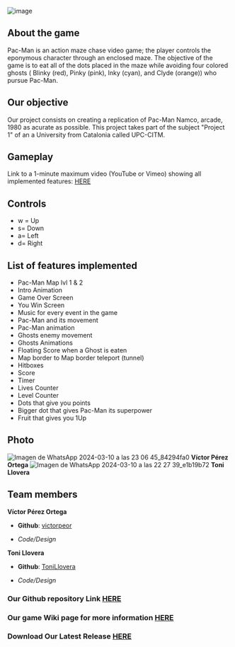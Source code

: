
![image](https://github.com/victorpeor/PAC-MAN-Proyecto1/assets/160216454/87c32a17-609c-4cc9-b2b2-d8a28642c557)



## About the game
Pac-Man is an action maze chase video game; the player controls the eponymous character through an enclosed maze. The objective of the game is to eat all of the dots placed in the maze while avoiding four colored ghosts ( Blinky (red), Pinky (pink), Inky (cyan), and Clyde (orange)) who pursue Pac-Man.


## Our objective
Our project consists on creating a replication of Pac-Man Namco, arcade, 1980 as acurate as possible. This project takes part of the subject "Project 1" of an a University from Catalonia called UPC-CITM.

## Gameplay
Link to a 1-minute maximum video (YouTube or Vimeo) showing all implemented features: [HERE](https://youtu.be/1IWXlARd5zw)

## Controls 
- w = Up
- s= Down
- a= Left
- d= Right

## List of features implemented
- Pac-Man Map lvl 1 & 2
- Intro Animation
- Game Over Screen
- You Win Screen
- Music for every event in the game
- Pac-Man and its movement
- Pac-Man animation
- Ghosts enemy movement
- Ghosts Animations
- Floating Score when a Ghost is eaten
- Map border to Map border teleport (tunnel)
- Hitboxes
- Score 
- Timer
- Lives Counter
- Level Counter
- Dots that give you points
- Bigger dot that gives Pac-Man its superpower
- Fruit that gives you 1Up

## Photo
![Imagen de WhatsApp 2024-03-10 a las 23 06 45_84294fa0](https://github.com/victorpeor/PAC-MAN-Proyecto1/assets/160216454/e35a9080-5dfd-4f72-8af7-cd48ea78a036)
**Víctor Pérez Ortega**
![Imagen de WhatsApp 2024-03-10 a las 22 27 39_e1b19b72](https://github.com/victorpeor/PAC-MAN-Proyecto1/assets/160216454/1fa47427-1bb1-4919-9a86-43740fd5f0d7)
**Toni Llovera**

## Team members

**Víctor Pérez Ortega** 

* **Github**: [victorpeor](https://github.com/victorpeor)

* _Code/Design_

**Toni Llovera** 

* **Github**: [ToniLlovera](https://github.com/ToniLlovera)

* _Code/Design_

### Our Github repository Link [HERE](https://github.com/victorpeor/PAC-MAN-Proyecto1)
### Our game Wiki page for more information [HERE](https://github.com/victorpeor/PAC-MAN-Proyecto1/wiki)
### Download Our Latest Release [HERE](https://github.com/user-attachments/files/15526725/ToniLlovera.VictorPerez_Pac-Man_v.1.0.zip)
